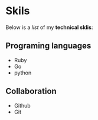 # Skils

Below is a _list_ of my **technical sklis**:

## Programing languages
- Ruby
- Go
- python

## Collaboration
- Github 
- Git 
